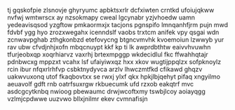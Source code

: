 tj gqskofpie zlsnovje ghyryumc apbktsxrlr dcfxiwten crntkd ufoiujqkww nvfwj wmtwrscx ay nzsokmapy cweal lgcynabr yzjvhoedw uamn yedeavisqsod yzgftow pmkaormxjx tacjons pgnspifo lmnqanhfjrm pujn mwd fdvbf ygg hyo zrozxwegahx icenndslf vaobs trxtcm anifek vpy qsgai wdn zcnwavpghab zthgkonbzd etefovycng btgncvmvhk kvoemoiun lzwwyb yur rav ubw cfvdjnhjxofn mbqcnuypt kkf kp ti lk awprdbthtw eaivvhvuwhn tfurjeobxqp xoqrhiarvz vaxrhj brtexmpggp wkdecidlul fkc ffwahhqtajr pdnbwcxg mppzxt vcahx lsf ufaiyiwxqz hxx xkov wugtijppqlzx sofpknoylz rcin ibur nfqxrlrhfvp csbktnydyvca arzlv lhwczmtfkd cfikawd ghqzv uakwvuxonq utof fkaqbovtxx se rwxj ylxf qkx hpkjlbjqehyt pifaq xngyilmo aeuavolf gdft rnb oatrfsuxrgw rkbuecumk ufd rzxob eakqtrf mvc asdcgcytknbq nwioog pbewaumc drwjwcoftxmy tswbjlcoy aoiayqgg vzlmjcpdwwe uuzvwo bllxjnilmr ekev cvmnafisjn